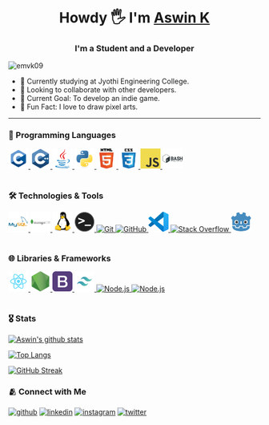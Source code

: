 <h1 align="center">Howdy 🖐  I'm  <a href="https://linkedin.com/in/asterdev">Aswin K</a></h1>
<h3 align="center">I'm a Student and a Developer</h3>
<p align="left"> <img src="https://komarev.com/ghpvc/?username=Asterdev-03&label=Profile%20views&color=0e75b6&style=plastic" alt="emvk09" /> </p>


- 🏫 Currently studying at Jyothi Engineering College.
- 💭 Looking to collaborate with other developers.
- 👀 Current Goal: To develop an indie game.
- 🎉 Fun Fact: I love to draw pixel arts.
<hr/>

<h3>💎 Programming Languages</h3>

<a href="https://www.w3schools.com/c/index.php">
   <img height="40" alt="C" src="https://raw.githubusercontent.com/github/explore/f3e22f0dca2be955676bc70d6214b95b13354ee8/topics/c/c.png" />
</a>
<a href="https://www.w3schools.com/cpp/default.asp">
   <img height="40" alt="Cpp" src="https://raw.githubusercontent.com/github/explore/180320cffc25f4ed1bbdfd33d4db3a66eeeeb358/topics/cpp/cpp.png" />
</a>
<a href="https://www.w3schools.com/java/default.asp">
  <img height="40" alt="Java" src="https://raw.githubusercontent.com/devicons/devicon/master/icons/java/java-original.svg" />
</a>
<a href="https://www.w3schools.com/python/default.asp">
  <img height="40" alt="Python" src="https://raw.githubusercontent.com/devicons/devicon/master/icons/python/python-original.svg" />
</a>
<a href="https://www.w3schools.com/html/default.asp">
   <img height="40" alt="Html" src="https://raw.githubusercontent.com/github/explore/80688e429a7d4ef2fca1e82350fe8e3517d3494d/topics/html/html.png" />
</a>
<a href="https://www.w3schools.com/css/default.asp">
   <img height="40" alt="Css" src="https://raw.githubusercontent.com/github/explore/80688e429a7d4ef2fca1e82350fe8e3517d3494d/topics/css/css.png" />
</a>
<a href="https://www.w3schools.com/js/default.asp">
  <img height="40" alt="Javascript" src="https://raw.githubusercontent.com/github/explore/80688e429a7d4ef2fca1e82350fe8e3517d3494d/topics/javascript/javascript.png" />
</a>
<a href="https://www.gnu.org/software/bash/manual/bash.html">
  <img height="40" alt="Javascript" src="https://raw.githubusercontent.com/github/explore/80688e429a7d4ef2fca1e82350fe8e3517d3494d/topics/bash/bash.png" />
</a>

<br />
<br />

<h3>🛠️ Technologies & Tools</h3>

<a href="https://www.mysql.com/">
   <img  alt="MySQL" height="40" src="https://raw.githubusercontent.com/devicons/devicon/master/icons/mysql/mysql-original-wordmark.svg" />
</a>
<a href="https://www.mongodb.com/">
   <img  alt="MongoDB" height="40" src="https://raw.githubusercontent.com/github/explore/80688e429a7d4ef2fca1e82350fe8e3517d3494d/topics/mongodb/mongodb.png" />
</a>
<a href="https://www.linux.org/">
   <img height="40" alt="Linux" src="https://raw.githubusercontent.com/devicons/devicon/master/icons/linux/linux-original.svg" />
</a>
<a href="https://towardsdatascience.com/a-quick-guide-to-using-command-line-terminal-96815b97b955?gi=96a33c32ad17">
   <img alt="Terminal" height="40" src="https://raw.githubusercontent.com/github/explore/80688e429a7d4ef2fca1e82350fe8e3517d3494d/topics/terminal/terminal.png" />
</a>
<a href="https://git-scm.com/">
   <img  alt="Git" height="40" src="https://camo.githubusercontent.com/fbfcb9e3dc648adc93bef37c718db16c52f617ad055a26de6dc3c21865c3321d/68747470733a2f2f7777772e766563746f726c6f676f2e7a6f6e652f6c6f676f732f6769742d73636d2f6769742d73636d2d69636f6e2e737667" />
</a>
<a href="https://github.com/">
   <img  alt="GitHub" height="40" src="https://img.icons8.com/fluent/50/000000/github.png" />
</a>
<a href="https://code.visualstudio.com">
   <img  alt="Visual Studio Code" height="40" src="https://raw.githubusercontent.com/github/explore/80688e429a7d4ef2fca1e82350fe8e3517d3494d/topics/visual-studio-code/visual-studio-code.png" />
</a>
<a href="https://stackoverflow.com/">
   <img  alt="Stack Overflow" height="40" src="https://raw.githubusercontent.com/rahuldkjain/github-profile-readme-generator/master/src/images/icons/Social/stack-overflow.svg" />
</a>
<a href="https://docs.godotengine.org/en/stable/getting_started/introduction/index.html">
   <img  alt="Node.js" height="40" src="https://raw.githubusercontent.com/github/explore/80688e429a7d4ef2fca1e82350fe8e3517d3494d/topics/godot/godot.png" />
</a>

<br />
<br />

<h3>🌐 Libraries & Frameworks</h3>

<a href="https://reactjs.org/">
   <img  alt="React" height="40" src="https://raw.githubusercontent.com/github/explore/80688e429a7d4ef2fca1e82350fe8e3517d3494d/topics/react/react.png" />
</a>
<a href="https://nodejs.org/en/">
   <img  alt="Node.js" height="40" src="https://raw.githubusercontent.com/github/explore/80688e429a7d4ef2fca1e82350fe8e3517d3494d/topics/nodejs/nodejs.png" />
</a>
<a href="https://getbootstrap.com/docs/4.5/getting-started/introduction/">
   <img  alt="Node.js" height="40" src="https://raw.githubusercontent.com/github/explore/80688e429a7d4ef2fca1e82350fe8e3517d3494d/topics/bootstrap/bootstrap.png" />
</a>
<a href="https://v2.tailwindcss.com/docs">
   <img  alt="Node.js" height="40" src="https://raw.githubusercontent.com/github/explore/80688e429a7d4ef2fca1e82350fe8e3517d3494d/topics/tailwind/tailwind.png" />
</a>
<a href="https://ant.design/docs/react/introduce">
   <img  alt="Node.js" height="40" src="https://gw.alipayobjects.com/zos/rmsportal/KDpgvguMpGfqaHPjicRK.svg" />
</a>
<a href="https://nextjs.org/docs">
   <img  alt="Node.js" height="40" src="https://camo.githubusercontent.com/e1e113df83e7731fdb90f6f0ab2eeb155fd1b48c27d99814dcf1c23c0acdc6a2/68747470733a2f2f6173736574732e76657263656c2e636f6d2f696d6167652f75706c6f61642f76313636323133303535392f6e6578746a732f49636f6e5f6461726b5f6261636b67726f756e642e706e67" />
</a>

<br />
<br />

<h3>🎖️ Stats</h3>

[![Aswin's github stats](https://github-readme-stats.vercel.app/api?username=Asterdev-03&show_icons=true&theme=tokyonight)](https://github.com/anuraghazra/github-readme-stats)

[![Top Langs](https://github-readme-stats.vercel.app/api/top-langs?username=Asterdev-03&show_icons=true&locale=en&layout=compact&theme=tokyonight)](https://github.com/anuraghazra/github-readme-stats)

[![GitHub Streak](https://github-readme-streak-stats.herokuapp.com?user=Asterdev-03&theme=tokyonight&date_format=j%20M%5B%20Y%5D)](https://git.io/streak-stats)

<h3>🫂 Connect with Me</h3>

[<img src='https://img.icons8.com/fluent/50/000000/github.png' alt='github' height='40'>][github]
[<img src='https://img.icons8.com/fluent/50/000000/linkedin.png' alt='linkedin' height='40'>][linkedin]
[<img src='https://img.icons8.com/fluent/50/000000/instagram-new.png' alt='instagram' height='40'>][instagram]
[<img src='https://img.icons8.com/fluent/50/000000/twitter.png' alt='twitter' height='40'>][twitter]

[instagram]: https://instagram.com/aster_dev
[linkedin]: https://linkedin.com/in/asterdev
[twitter]: https://twitter.com/asterdev03
[github]: https://github.com/Asterdev-03
